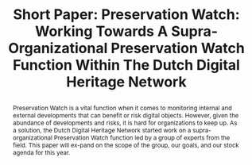 ---
abstract: 'Preservation Watch is a vital function when it comes to monitoring internal
  and external developments that can benefit or risk digital objects. However, given
  the abundance of developments and risks, it is hard for organizations to keep up.
  As a solution, the Dutch Digital Heritage Network started work on a supra-organizational
  Preservation Watch function led by a group of experts from the field. This paper
  will ex-pand on the scope of the group, our goals, and our stock agenda for this
  year. '
creators:
- Wijsman, Lotte
date: null
document_url: https://az659834.vo.msecnd.net/eventsairwesteuprod/production-inconference-public/43557e623e3f4a40a2e72010f1774479
grand_parent: iPRES
institutions:
- National Archives Of The Netherlands
keywords:
- preservation watch
- community
- supra-organizational
- exchange
landing_page_url: null
language: eng
layout: publication
license: CC-BY 4.0 International
notes_url: null
parent: iPRES 2022
publication_type: short paper
size: null
slides_url: null
source_name: iPRES
title: "Short Paper: Preservation Watch: Working Towards A Supra-Organizational Preservation
  Watch Function Within The Dutch Digital Heritage Network\r\n"
year: 2022
---